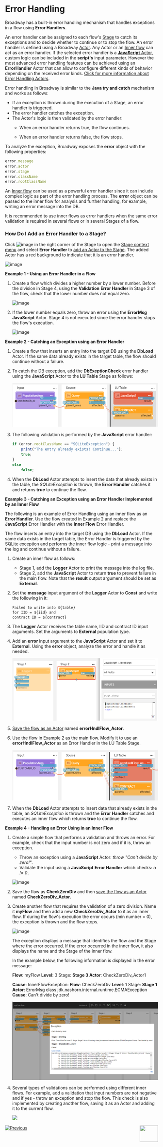 #  Error Handling

Broadway has a built-in error handling mechanism that handles exceptions in a flow using **Error Handlers**. 

An error handler can be assigned to each flow's [Stage](19_broadway_flow_stages.md)  to catch its exceptions and to decide whether to continue or to stop the flow. An error handler is defined using a Broadway [Actor](03_broadway_actor.md). Any Actor or an [Inner flow](22_broadway_flow_inner_flows.md) can act as an error handler. If the selected error handler is a [**JavaScript** Actor](actors/01_javascript_actor.md), custom logic can be included in the **script's** input parameter. However the most advanced error handling features can be achieved using an **ErrorHandler** Actor that can allow to configure different kinds of behavior depending on the received error kinds.  [Click for more information about Error Handling Actors](06_error_handling_actors.md).

Error handling in Broadway is similar to the **Java try and catch** mechanism and works as follows:

* If an exception is thrown during the execution of a Stage, an error handler is triggered.
* The error handler catches the exception.
* The Actor's logic is then validated by the error handler: 
  * When an error handler returns true, the flow continues.

  * When an error handler returns false, the flow stops.

To analyze the exception, Broadway exposes the **error** object with the following properties:

~~~javascript
error.message
error.actor
error.stage
error.className
error.rootClassName
~~~

An [Inner flow](22_broadway_flow_inner_flows.md) can be used as a powerful error handler since it can include complex logic as part of the error handling process. The **error** object can be passed to the inner flow for analysis and further handling, for example, writing an error message into the DB.

It is recommended to use inner flows as error handlers when the same error validation is required in several flows or in several Stages of a flow.

### How Do I Add an Error Handler to a Stage?

Click ![image](images/99_19_dots.PNG) in the right corner of the Stage to open the [Stage context menu](18_broadway_flow_window.md#stage-context-menu) and select **Error Handler** to [add an Actor to the Stage](03_broadway_actor.md#how-do-i-add-actor-to-stage). The added Actor has a red background to indicate that it is an error handler.

![image](images/99_24_01.PNG)

**Example 1 - Using an Error Handler in a Flow** 

1. Create a flow which divides a higher number by a lower number. Before the division in Stage 4, using the **Validation** **Error Handler** in Stage 3 of the flow, check that the lower number does not equal zero. 

   ![image](images/99_24_02.PNG)

3. If the lower number equals zero, throw an error using the **ErrorMsg** **JavaScript** Actor. Stage 4 is not executed since the error handler stops the flow's execution. 

   ![image](images/99_24_03.PNG)

**Example 2 - Catching an Exception using an Error Handler**

1. Create a flow that inserts an entry into the target DB using the **DbLoad** Actor. If the same data already exists in the target table, the flow should continue without a failure.

2. To catch the DB exception, add the **DbExeptionCheck** error handler using the **JavaScript** Actor to the **LU Table** Stage as follows:

   ![image](images/99_24_08.PNG)

3. The following validation is performed by the **JavaScript** error handler:

   ~~~javascript
   if (error.rootClassName == "SQLiteException") {
       print("The entry already exists! Continue...");
       true;
   }
   else
       false;
   ~~~

4. When the **DbLoad** Actor attempts to insert the data that already exists in the table, the *SQLiteException* is thrown, the **Error Handler** catches it and returns **true** to continue the flow.

**Example 3 - Catching an Exception using an Error Handler Implemented by an Inner Flow**

The following is an example of Error Handling using an inner flow as an **Error Handler**. Use the flow created in Example 2 and replace the **JavaScript** Error Handler with the **Inner Flow** Error Handler. 

The flow inserts an entry into the target DB using the **DbLoad** Actor. If the same data exists in the target table, the Error Handler is triggered by the SQLite exception and performs the inner flow logic - print a message into the log and continue without a failure.

1. Create an inner flow as follows:
   -  Stage 1, add the **Logger** Actor to print the message into the log file.
   -  Stage 2, add the **JavaScript** Actor to return **true** to prevent failure in the main flow. Note that the **result** output argument should be set as **External**. 

2. Set the **message** input argument of the **Logger** Actor to **Const** and write the following in it:

   ~~~
   Failed to write into ${table} 
   for IID = ${iid} and 
   contract ID = ${contract}
   ~~~

3. The **Logger** Actor receives the table name, IID and contract ID input arguments. Set the arguments to **External** population type.

4. Add an **error** input argument to the  **JavaScript** Actor and set it to **External**. Using the **error** object, analyze the error and handle it as needed.

   ![image](images/99_24_09.PNG)

5. [Save the flow as an Actor](22_broadway_flow_inner_flows.md#save-as-actor) named **errorHndlFlow_Actor**. 

6. Use the flow in Example 2 as the main flow. Modify it to use an **errorHndlFlow_Actor** as an Error Handler in the LU Table Stage. 

   ![image](images/99_24_10.PNG)

7. When the **DbLoad** Actor attempts to insert data that already exists in the table, an *SQLiteException* is thrown and the **Error Handler** catches and executes an inner flow which returns **true** to continue the flow.

**Example 4 - Handling an Error Using in an Inner Flow**

1. Create a simple flow that performs a validation and throws an error. For example, check that the input number is not zero and if it is, throw an exception. 

   - Throw an exception using a **JavaScript** Actor: *throw "Can't divide by zero!"*.
   - Validate the input using a **JavaScript** **Error Handler** which checks: *a != 0*.

   ![image](images/99_24_04.PNG)

2. Save the flow as **CheckZeroDiv** and then [save the flow as an Actor](22_broadway_flow_inner_flows.md#save-as-actor) named **CheckZeroDiv_Actor**.

3. Create another flow that requires the validation of a zero division. Name it **myFlow** and then add a new **CheckZeroDiv_Actor** to it as an inner flow. If during the flow's execution the error occurs (min number = 0), the exception is thrown and the flow stops.

   ![image](images/99_24_05.PNG)

   The exception displays a message that identifies the flow and the Stage where the error occurred. If the error occurred in the inner flow, it also displays the name and the Stage of the inner flow.

   In the example below, the following information is displayed in the error message:

   **Flow**: myFlow **Level**: 3 Stage: **Stage 3 Actor**: CheckZeroDiv_Actor1  

   **Cause**:  InnerFlowException: **Flow**: CheckZeroDiv **Level**: 1 Stage: **Stage 1 Actor**: ErrorMsg  class jdk.nashorn.internal.runtime.ECMAException **Cause**: Can't divide by zero!

   <img src="images/99_24_06.png"/>

4. Several types of validations can be performed using different inner flows. For example, add a validation that input numbers are not negative and if yes - throw an exception and stop the flow. This check is also implemented by creating another flow, saving it as an Actor and adding it to the current flow.

   <img src="images/99_24_07.PNG"/>



[![Previous](/articles/images/Previous.png)](23_transactions.md)[<img align="right" width="60" height="54" src="/articles/images/Next.png">](25_broadway_flow_window_run_and_debug_flow.md)

